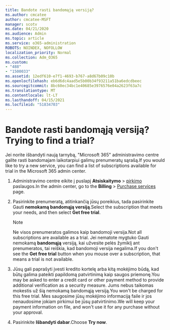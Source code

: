 ```yaml
---
title: Bandote rasti bandomąją versiją?
ms.author: cmcatee
author: cmcatee-MSFT
manager: scotv
ms.date: 04/21/2020
ms.audience: Admin
ms.topic: article
ms.service: o365-administration
ROBOTS: NOINDEX, NOFOLLOW
localization_priority: Normal
ms.collection: Adm_O365
ms.custom:
- "488"
- "1500033"
ms.assetid: 12edf610-e7f1-4693-b767-a8d67b09c10b
ms.openlocfilehash: eb6d6dc4aad5e5b00b34f93211a51ba6edcdbeec
ms.sourcegitcommit: 8bc60ec34bc1e40685e3976576e04a2623f63a7c
ms.translationtype: MT
ms.contentlocale: lt-LT
ms.lasthandoff: 04/15/2021
ms.locfileid: "51834703"
---
```

# <a name="trying-to-find-a-trial"></a><span data-ttu-id="2a69c-102">Bandote rasti bandomąją versiją?</span><span class="sxs-lookup"><span data-stu-id="2a69c-102">Trying to find a trial?</span></span>

<span data-ttu-id="2a69c-103">Jei norite išbandyti naują tarnybą, "Microsoft 365" administravimo centre galite rasti bandomajam laikotarpiui galimų prenumeratų sąrašą.</span><span class="sxs-lookup"><span data-stu-id="2a69c-103">If you would like to try a new service, you can find a list of subscriptions available for trial in the Microsoft 365 admin center.</span></span>
  
1. <span data-ttu-id="2a69c-104">Administravimo centre eikite į puslapį **Atsiskaitymo** \> [pirkimo](https://go.microsoft.com/fwlink/p/?linkid=868433) paslaugos.</span><span class="sxs-lookup"><span data-stu-id="2a69c-104">In the admin center, go to the **Billing** \> [Purchase services](https://go.microsoft.com/fwlink/p/?linkid=868433) page.</span></span>

2. <span data-ttu-id="2a69c-105">Pasirinkite prenumeratą, atitinkančią jūsų poreikius, tada pasirinkite Gauti  **nemokamą bandomąją versiją**.</span><span class="sxs-lookup"><span data-stu-id="2a69c-105">Select the subscription that meets your needs, and then select  **Get free trial**.</span></span>

    > [!NOTE]
    > <span data-ttu-id="2a69c-106">Ne visos prenumeratos galimos kaip bandomoji versija.</span><span class="sxs-lookup"><span data-stu-id="2a69c-106">Not all subscriptions are available as a trial.</span></span> <span data-ttu-id="2a69c-107">Jei nematote mygtuko Gauti nemokamą **bandomąją** versiją, kai užvesite pelės žymiklį ant prenumeratos, tai reiškia, kad bandomoji versija negalima.</span><span class="sxs-lookup"><span data-stu-id="2a69c-107">If you don't see the **Get free trial** button when you mouse over a subscription, that means a trial is not available.</span></span>
  
3. <span data-ttu-id="2a69c-108">Jūsų gali paprašyti įvesti kredito kortelę arba kitą mokėjimo būdą, kad būtų galima pateikti papildomą patvirtinimą kaip saugos priemonę.</span><span class="sxs-lookup"><span data-stu-id="2a69c-108">You may be asked to enter a credit card or other payment method to provide additional verification as a security measure.</span></span> <span data-ttu-id="2a69c-109">Jums nebus taikomas mokestis už šią nemokamą bandomąją versiją.</span><span class="sxs-lookup"><span data-stu-id="2a69c-109">You won't be charged for this free trial.</span></span> <span data-ttu-id="2a69c-110">Mes saugosime jūsų mokėjimo informaciją faile ir jos nenaudosime jokiam pirkimui be jūsų patvirtinimo.</span><span class="sxs-lookup"><span data-stu-id="2a69c-110">We will keep your payment information on file, and won't use it for any purchase without your approval.</span></span>

4. <span data-ttu-id="2a69c-111">Pasirinkite **Išbandyti dabar**.</span><span class="sxs-lookup"><span data-stu-id="2a69c-111">Choose **Try now**.</span></span>